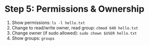 # Step 5: Permissions & Ownership

1. Show permissions: `ls -l hello.txt`
2. Change to read/write owner, read group: `chmod 640 hello.txt`
3. Change owner (if sudo allowed): `sudo chown $USER hello.txt`
4. Show groups: `groups`

